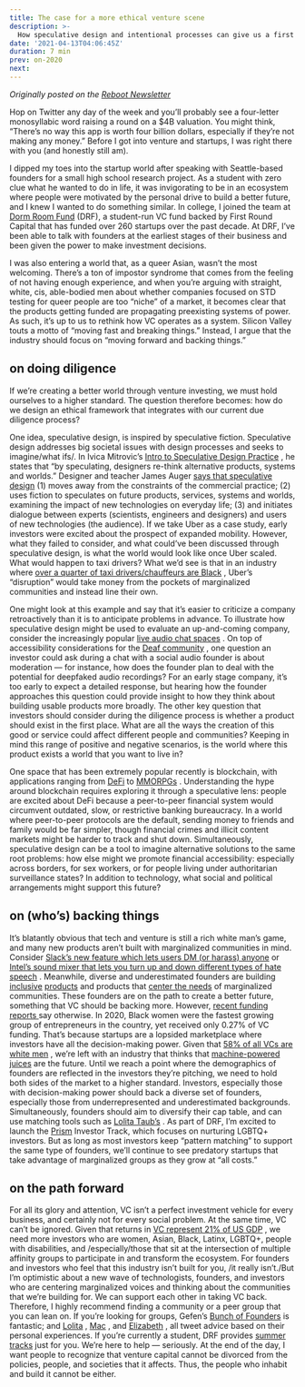 ```yaml
---
title: The case for a more ethical venture scene
description: >-
  How speculative design and intentional processes can give us a first step for a better future
date: '2021-04-13T04:06:45Z'
duration: 7 min
prev: on-2020
next:
---
```


_Originally posted on the [Reboot Newsletter](https://reboothq.substack.com/p/venture)_

Hop on Twitter any day of the week and you’ll probably see a four-letter monosyllabic word raising a round on a $4B valuation. You might think, “There’s no way this app is worth four billion dollars, especially if they’re not making any money.” Before I got into venture and startups, I was right there with you (and honestly still am).

I dipped my toes into the startup world after speaking with Seattle-based founders for a small high school research project. As a student with zero clue what he wanted to do in life, it was invigorating to be in an ecosystem where people were motivated by the personal drive to build a better future, and I knew I wanted to do something similar. In college, I joined the team at [Dorm Room Fund](http://dormroomfund.com/) (DRF), a student-run VC fund backed by First Round Capital that has funded over 260 startups over the past decade. At DRF, I’ve been able to talk with founders at the earliest stages of their business and been given the power to make investment decisions.

I was also entering a world that, as a queer Asian, wasn’t the most welcoming. There’s a ton of impostor syndrome that comes from the feeling of not having enough experience, and when you’re arguing with straight, white, cis, able-bodied men about whether companies focused on STD testing for queer people are too “niche” of a market, it becomes clear that the products getting funded are propagating preexisting systems of power.  
As such, it’s up to us to rethink how VC operates as a system. Silicon Valley touts a motto of “moving fast and breaking things.” Instead, I argue that the industry should focus on “moving forward and backing things.”

## on doing diligence

If we’re creating a better world through venture investing, we must hold ourselves to a higher standard. The question therefore becomes: how do we design an ethical framework that integrates with our current due diligence process?

One idea, speculative design, is inspired by speculative fiction. Speculative design addresses big societal issues with design processes and seeks to imagine/what ifs/. In Ivica Mitrovic’s [Intro to Speculative Design Practice](http://speculative.hr/en/introduction-to-speculative-design-practice/) , he states that “by speculating, designers re-think alternative products, systems and worlds.” Designer and teacher James Auger [says that speculative design](http://www.tandfonline.com/doi/abs/10.1080/14626268.2013.767276) (1) moves away from the constraints of the commercial practice; (2) uses fiction to speculates on future products, services, systems and worlds, examining the impact of new technologies on everyday life; (3) and initiates dialogue between experts (scientists, engineers and designers) and users of new technologies (the audience).
If we take Uber as a case study, early investors were excited about the prospect of expanded mobility. However, what they failed to consider, and what could’ve been discussed through speculative design, is what the world would look like once Uber scaled. What would happen to taxi drivers? What we’d see is that in an industry where [over a quarter of taxi drivers/chauffeurs are Black](https://datausa.io/profile/soc/taxi-drivers-chauffeurs#demographics) , Uber’s “disruption” would take money from the pockets of marginalized communities and instead line their own.

One might look at this example and say that it’s easier to criticize a company retroactively than it is to anticipate problems in advance. To illustrate how speculative design might be used to evaluate an up-and-coming company, consider the increasingly popular [live audio chat spaces](https://a16z.com/2020/12/07/social-strikes-back-audio/) . On top of accessibility considerations for the [Deaf community](https://limpingchicken.com/2021/01/29/liam-odell-clubhouse-vs-twitter-spaces-social-medias-move-towards-audio-and-what-this-means-for-deaf-people/) , one question an investor could ask during a chat with a social audio founder is about moderation — for instance, how does the founder plan to deal with the potential for deepfaked audio recordings? For an early stage company, it’s too early to expect a detailed response, but hearing how the founder approaches this question could provide insight to how they think about building usable products more broadly.
The other key question that investors should consider during the diligence process is whether a product should exist in the first place. What are all the ways the creation of this good or service could affect different people and communities? Keeping in mind this range of positive and negative scenarios, is the world where this product exists a world that you want to live in?

One space that has been extremely popular recently is blockchain, with applications ranging from [DeFi](https://fei.money/) to [MMORPGs](https://zkga.me/) . Understanding the hype around blockchain requires exploring it through a speculative lens: people are excited about DeFi because a peer-to-peer financial system would circumvent outdated, slow, or restrictive banking bureaucracy. In a world where peer-to-peer protocols are the default, sending money to friends and family would be far simpler, though financial crimes and illicit content markets might be harder to track and shut down. Simultaneously, speculative design can be a tool to imagine alternative solutions to the same root problems: how else might we promote financial accessibility: especially across borders, for sex workers, or for people living under authoritarian surveillance states? In addition to technology, what social and political arrangements might support this future?

## on (who’s) backing things

It’s blatantly obvious that tech and venture is still a rich white man’s game, and many new products aren’t built with marginalized communities in mind. Consider [Slack’s new feature which lets users DM (or harass) anyone](https://www.theverge.com/2021/3/24/22348126/slack-connect-direct-messaging-dm-company-feature) or [Intel’s sound mixer that lets you turn up and down different types of hate speech](https://www.theverge.com/2021/4/8/22373290/intel-bleep-ai-powered-abuse-toxicity-gaming-filters) . Meanwhile, diverse and underestimated founders are building [inclusive](https://healthyrootsdolls.com/) [products](https://joindaylight.com/) and products that [center the needs](https://www.folxhealth.com/) of marginalized communities. These founders are on the path to create a better future, something that VC should be backing more.
However, [recent funding reports ](https://allraise.org/assets/all-raise-annual-report-2020.pdf) say otherwise. In 2020, Black women were the fastest growing group of entrepreneurs in the country, yet received only 0.27% of VC funding. That’s because startups are a lopsided marketplace where investors have all the decision-making power. Given that [58% of all VCs are white men](https://www.forbes.com/sites/elizabethedwards/2021/02/24/check-your-stats-the-lack-of-diversity-in-venture-capital-is-worse-than-it-looks/) , we’re left with an industry that thinks that [machine-powered juices](https://www.theguardian.com/technology/2017/sep/01/juicero-silicon-valley-shutting-down) are the future.
Until we reach a point where the demographics of founders are reflected in the investors they’re pitching, we need to hold both sides of the market to a higher standard. Investors, especially those with decision-making power should back a diverse set of founders, especially those from underrepresented and underestimated backgrounds. Simultaneously, founders should aim to diversify their cap table, and can use matching tools such as [Lolita Taub’s](https://twitter.com/lolitataub/status/1392519437266432005) . As part of DRF, I’m excited to launch the [Prism](https://prism.dormroomfund.com/) Investor Track, which focuses on nurturing LGBTQ+ investors. But as long as most investors keep “pattern matching” to support the same type of founders, we’ll continue to see predatory startups that take advantage of marginalized groups as they grow at “all costs.”

## on the path forward

For all its glory and attention, VC isn’t a perfect investment vehicle for every business, and certainly not for every social problem. At the same time, VC can’t be ignored. Given that returns in [VC represent 21% of US GDP](https://www.brookings.edu/research/as-the-venture-capital-game-gets-bigger-the-midwest-keeps-missing-out/#footnote-1) , we need more investors who are women, Asian, Black, Latinx, LGBTQ+, people with disabilities, and /especially/those that sit at the intersection of multiple affinity groups to participate in and transform the ecosystem.
For founders and investors who feel that this industry isn’t built for you, /it really isn’t./But I’m optimistic about a new wave of technologists, founders, and investors who are centering marginalized voices and thinking about the communities that we’re building for. We can support each other in taking VC back. Therefore, I highly recommend finding a community or a peer group that you can lean on. If you’re looking for groups, Gefen’s [Bunch of Founders](https://bunchoffounders.com/) is fantastic; and [Lolita](https://twitter.com/lolitataub) , [Mac](https://twitter.com/macconwell?lang=en) , and [Elizabeth](https://twitter.com/dunkhippo33) , all tweet advice based on their personal experiences. If you’re currently a student, DRF provides [summer tracks](https://dormroomfund.com/opportunities) just for you. We’re here to help — seriously.
At the end of the day, I want people to recognize that venture capital cannot be divorced from the policies, people, and societies that it affects. Thus, the people who inhabit and build it cannot be either.
